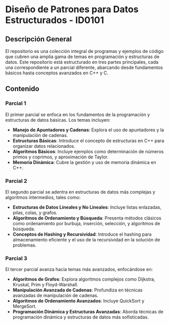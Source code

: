 # Diseño de Patrones para Datos Estructurados - ID0101

## Descripción General
El repositorio es una colección integral de programas y ejemplos de código que cubren una amplia gama de temas en programación y estructuras de datos. Este repositorio está estructurado en tres partes principales, cada una correspondiente a un parcial diferente, abarcando desde fundamentos básicos hasta conceptos avanzados en C++ y C.

## Contenido

### Parcial 1
El primer parcial se enfoca en los fundamentos de la programación y estructuras de datos básicas. Los temas incluyen:

- **Manejo de Apuntadores y Cadenas**: Explora el uso de apuntadores y la manipulación de cadenas.
- **Estructuras Básicas**: Introduce el concepto de estructuras en C++ para organizar datos relacionados.
- **Algoritmos Básicos**: Incluye ejemplos como determinación de números primos y coprimos, y aproximación de Taylor.
- **Memoria Dinámica**: Cubre la gestión y uso de memoria dinámica en C++.

### Parcial 2
El segundo parcial se adentra en estructuras de datos más complejas y algoritmos intermedios, tales como:

- **Estructuras de Datos Lineales y No Lineales**: Incluye listas enlazadas, pilas, colas, y grafos.
- **Algoritmos de Ordenamiento y Búsqueda**: Presenta métodos clásicos como ordenamiento por burbuja, inserción, selección, y algoritmos de búsqueda.
- **Conceptos de Hashing y Recursividad**: Introduce el hashing para almacenamiento eficiente y el uso de la recursividad en la solución de problemas.

### Parcial 3
El tercer parcial avanza hacia temas más avanzados, enfocándose en:

- **Algoritmos de Grafos**: Explora algoritmos complejos como Dijkstra, Kruskal, Prim y Floyd-Warshall.
- **Manipulación Avanzada de Cadenas**: Profundiza en técnicas avanzadas de manipulación de cadenas.
- **Algoritmos de Ordenamiento Avanzados**: Incluye QuickSort y MergeSort.
- **Programación Dinámica y Estructuras Avanzadas**: Aborda técnicas de programación dinámica y estructuras de datos más sofisticadas.
